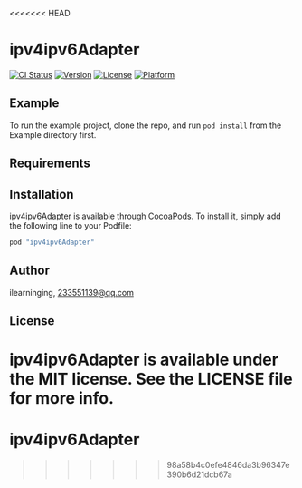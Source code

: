 <<<<<<< HEAD
# ipv4ipv6Adapter

[![CI Status](http://img.shields.io/travis/ilearninging/ipv4ipv6Adapter.svg?style=flat)](https://travis-ci.org/ilearninging/ipv4ipv6Adapter)
[![Version](https://img.shields.io/cocoapods/v/ipv4ipv6Adapter.svg?style=flat)](http://cocoapods.org/pods/ipv4ipv6Adapter)
[![License](https://img.shields.io/cocoapods/l/ipv4ipv6Adapter.svg?style=flat)](http://cocoapods.org/pods/ipv4ipv6Adapter)
[![Platform](https://img.shields.io/cocoapods/p/ipv4ipv6Adapter.svg?style=flat)](http://cocoapods.org/pods/ipv4ipv6Adapter)

## Example

To run the example project, clone the repo, and run `pod install` from the Example directory first.

## Requirements

## Installation

ipv4ipv6Adapter is available through [CocoaPods](http://cocoapods.org). To install
it, simply add the following line to your Podfile:

```ruby
pod "ipv4ipv6Adapter"
```

## Author

ilearninging, 233551139@qq.com

## License

ipv4ipv6Adapter is available under the MIT license. See the LICENSE file for more info.
=======
# ipv4ipv6Adapter
>>>>>>> 98a58b4c0efe4846da3b96347e390b6d21dcb67a
